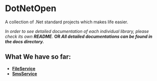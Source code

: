 # DotNetOpen
A collection of .Net standard projects which makes life easier.

<i>In order to see detailed documentation of each individual library, please check its own <b>README</b>.</i>
<b>OR<b>
<i>All detailed documentations can be found in the docs directory.</i>

## What We have so far:
* [FileService](/../../tree/master/docs/DotNetOpen.FileService.md)
* [SmsService](/../../tree/master/docs/DotNetOpen.SmsService.md)
